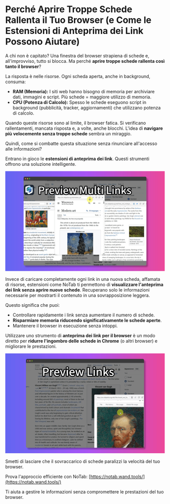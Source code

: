 # Perché Aprire Troppe Schede Rallenta il Tuo Browser (e Come le Estensioni di Anteprima dei Link Possono Aiutare)

A chi non è capitato? Una finestra del browser strapiena di schede e, all'improvviso, tutto si blocca. Ma perché **aprire troppe schede rallenta così tanto il browser**?

La risposta è nelle risorse. Ogni scheda aperta, anche in background, consuma:

*   **RAM (Memoria):** I siti web hanno bisogno di memoria per archiviare dati, immagini e script. Più schede = maggiore utilizzo di memoria.
*   **CPU (Potenza di Calcolo):** Spesso le schede eseguono script in background (pubblicità, tracker, aggiornamenti) che utilizzano potenza di calcolo.

Quando queste risorse sono al limite, il browser fatica. Si verificano rallentamenti, mancata risposta e, a volte, anche blocchi. L'idea di **navigare più velocemente senza troppe schede** sembra un miraggio.

Quindi, come si combatte questa situazione senza rinunciare all'accesso alle informazioni?

Entrano in gioco le **estensioni di anteprima dei link**. Questi strumenti offrono una soluzione intelligente.

![Illustrazione dell'utilizzo delle risorse - concettuale](../images/notab1.png) <!-- Potrebbe essere difficile trovare un'immagine diretta per questo, utilizzo un concetto di segnaposto -->

Invece di caricare completamente ogni link in una nuova scheda, affamata di risorse, estensioni come NoTab ti permettono di **visualizzare l'anteprima dei link senza aprire nuove schede**. Recuperano solo le informazioni necessarie per mostrarti il contenuto in una sovrapposizione leggera.

Questo significa che puoi:

*   Controllare rapidamente i link senza aumentare il numero di schede.
*   **Risparmiare memoria riducendo significativamente le schede aperte**.
*   Mantenere il browser in esecuzione senza intoppi.

Utilizzare uno strumento di **anteprima dei link per il browser** è un modo diretto per **ridurre l'ingombro delle schede in Chrome** (o altri browser) e migliorare le prestazioni.

![NoTab che mostra l'anteprima di un link](../images/notab2.png)

Smetti di lasciare che il sovraccarico di schede paralizzi la velocità del tuo browser.

Prova l'approccio efficiente con NoTab: [https://notab.wand.tools/](https://notab.wand.tools/)

Ti aiuta a gestire le informazioni senza compromettere le prestazioni del tuo browser.
